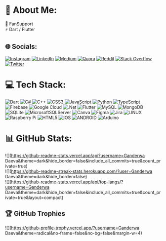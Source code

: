 # 💫 About Me:
🔭 FanSupport<br>⚡ Dart / Flutter


## 🌐 Socials:
[![Instagram](https://img.shields.io/badge/Instagram-%23E4405F.svg?logo=Instagram&logoColor=white)](https://instagram.com/ganderwadaeva) [![LinkedIn](https://img.shields.io/badge/LinkedIn-%230077B5.svg?logo=linkedin&logoColor=white)](https://linkedin.com/in/ErenTatar) [![Medium](https://img.shields.io/badge/Medium-12100E?logo=medium&logoColor=white)](https://medium.com/@GanderwaDaeva) [![Quora](https://img.shields.io/badge/Quora-%23B92B27.svg?logo=Quora&logoColor=white)](https://quora.com/profile/GanderwaDaeva) [![Reddit](https://img.shields.io/badge/Reddit-%23FF4500.svg?logo=Reddit&logoColor=white)](https://reddit.com/user/GanderwaDaeva) [![Stack Overflow](https://img.shields.io/badge/-Stackoverflow-FE7A16?logo=stack-overflow&logoColor=white)](https://stackoverflow.com/users/20580658) [![Twitter](https://img.shields.io/badge/Twitter-%231DA1F2.svg?logo=Twitter&logoColor=white)](https://twitter.com/GanderwaDaeva) 

# 💻 Tech Stack:
![Dart](https://img.shields.io/badge/dart-%230175C2.svg?style=flat&logo=dart&logoColor=white) ![C#](https://img.shields.io/badge/c%23-%23239120.svg?style=flat&logo=c-sharp&logoColor=white) ![C++](https://img.shields.io/badge/c++-%2300599C.svg?style=flat&logo=c%2B%2B&logoColor=white) ![CSS3](https://img.shields.io/badge/css3-%231572B6.svg?style=flat&logo=css3&logoColor=white) ![JavaScript](https://img.shields.io/badge/javascript-%23323330.svg?style=flat&logo=javascript&logoColor=%23F7DF1E) ![Python](https://img.shields.io/badge/python-3670A0?style=flat&logo=python&logoColor=ffdd54) ![TypeScript](https://img.shields.io/badge/typescript-%23007ACC.svg?style=flat&logo=typescript&logoColor=white) ![Firebase](https://img.shields.io/badge/firebase-%23039BE5.svg?style=flat&logo=firebase) ![Google Cloud](https://img.shields.io/badge/Google%20Cloud-%234285F4.svg?style=flat&logo=google-cloud&logoColor=white) ![.Net](https://img.shields.io/badge/.NET-5C2D91?style=flat&logo=.net&logoColor=white) ![Flutter](https://img.shields.io/badge/Flutter-%2302569B.svg?style=flat&logo=Flutter&logoColor=white) ![MySQL](https://img.shields.io/badge/mysql-%2300f.svg?style=flat&logo=mysql&logoColor=white) ![MongoDB](https://img.shields.io/badge/MongoDB-%234ea94b.svg?style=flat&logo=mongodb&logoColor=white) ![SQLite](https://img.shields.io/badge/sqlite-%2307405e.svg?style=flat&logo=sqlite&logoColor=white) ![MicrosoftSQLServer](https://img.shields.io/badge/Microsoft%20SQL%20Sever-CC2927?style=flat&logo=microsoft%20sql%20server&logoColor=white) ![Canva](https://img.shields.io/badge/Canva-%2300C4CC.svg?style=flat&logo=Canva&logoColor=white) 	![Figma](https://img.shields.io/badge/figma-%23F24E1E.svg?style=flat&logo=figma&logoColor=white) ![Jira](https://img.shields.io/badge/jira-%230A0FFF.svg?style=flat&logo=jira&logoColor=white) ![LINUX](https://img.shields.io/badge/Linux-FCC624?style=flat&logo=linux&logoColor=black) ![Raspberry Pi](https://img.shields.io/badge/-RaspberryPi-C51A4A?style=flat&logo=Raspberry-Pi) ![HTML5](https://img.shields.io/badge/html5-%23E34F26.svg?style=flat&logo=html5&logoColor=white) ![IOS](https://img.shields.io/badge/IOS-%2320232a.svg?style=flat&logo=apple&logoColor=white) ![ANDROID](https://img.shields.io/badge/android-%2320232a.svg?style=flat&logo=android&logoColor=%a4c639) ![Arduino](https://img.shields.io/badge/-Arduino-00979D?style=flat&logo=Arduino&logoColor=white)
# 📊 GitHub Stats:
![](https://github-readme-stats.vercel.app/api?username=Ganderwa Daeva&theme=dark&hide_border=false&include_all_commits=true&count_private=true)<br/>
![](https://github-readme-streak-stats.herokuapp.com/?user=Ganderwa Daeva&theme=dark&hide_border=false)<br/>
![](https://github-readme-stats.vercel.app/api/top-langs/?username=Ganderwa Daeva&theme=dark&hide_border=false&include_all_commits=true&count_private=true&layout=compact)

## 🏆 GitHub Trophies
![](https://github-profile-trophy.vercel.app/?username=Ganderwa Daeva&theme=radical&no-frame=false&no-bg=false&margin-w=4)

<!-- Proudly created with GPRM ( https://gprm.itsvg.in ) -->
